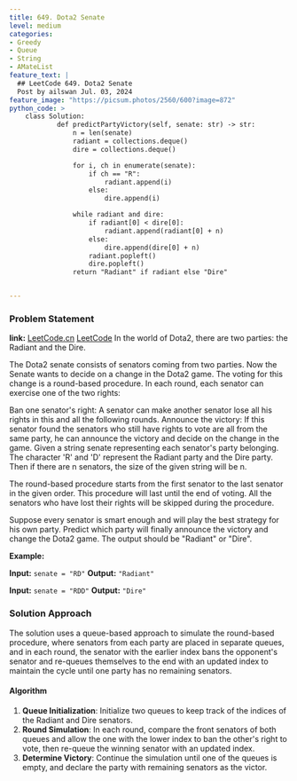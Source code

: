```yaml
---
title: 649. Dota2 Senate
level: medium
categories:
- Greedy
- Queue
- String
- AMateList
feature_text: |
  ## LeetCode 649. Dota2 Senate
  Post by ailswan Jul. 03, 2024
feature_image: "https://picsum.photos/2560/600?image=872"
python_code: >
    class Solution:
            def predictPartyVictory(self, senate: str) -> str:
                n = len(senate)
                radiant = collections.deque()
                dire = collections.deque()

                for i, ch in enumerate(senate):
                    if ch == "R":
                        radiant.append(i)
                    else:
                        dire.append(i)

                while radiant and dire:
                    if radiant[0] < dire[0]:
                        radiant.append(radiant[0] + n)
                    else:
                        dire.append(dire[0] + n)
                    radiant.popleft()
                    dire.popleft()
                return "Radiant" if radiant else "Dire"


---
```


### Problem Statement
**link:**
[LeetCode.cn](https://leetcode.cn/problems/dota2-senate/)
[LeetCode](https://leetcode.com/dota2-senate/)
In the world of Dota2, there are two parties: the Radiant and the Dire.

The Dota2 senate consists of senators coming from two parties. Now the Senate wants to decide on a change in the Dota2 game. The voting for this change is a round-based procedure. In each round, each senator can exercise one of the two rights:

Ban one senator's right: A senator can make another senator lose all his rights in this and all the following rounds.
Announce the victory: If this senator found the senators who still have rights to vote are all from the same party, he can announce the victory and decide on the change in the game.
Given a string senate representing each senator's party belonging. The character 'R' and 'D' represent the Radiant party and the Dire party. Then if there are n senators, the size of the given string will be n.

The round-based procedure starts from the first senator to the last senator in the given order. This procedure will last until the end of voting. All the senators who have lost their rights will be skipped during the procedure.

Suppose every senator is smart enough and will play the best strategy for his own party. Predict which party will finally announce the victory and change the Dota2 game. The output should be "Radiant" or "Dire".



**Example:**

**Input:** `senate = "RD"`
**Output:** `"Radiant"`

**Input:** `senate = "RDD"`
**Output:** `"Dire"`
 
### Solution Approach
The solution uses a queue-based approach to simulate the round-based procedure, where senators from each party are placed in separate queues, and in each round, the senator with the earlier index bans the opponent's senator and re-queues themselves to the end with an updated index to maintain the cycle until one party has no remaining senators.

#### Algorithm
1. **Queue Initialization**: Initialize two queues to keep track of the indices of the Radiant and Dire senators.
2. **Round Simulation**: In each round, compare the front senators of both queues and allow the one with the lower index to ban the other's right to vote, then re-queue the winning senator with an updated index.
3. **Determine Victory**: Continue the simulation until one of the queues is empty, and declare the party with remaining senators as the victor.